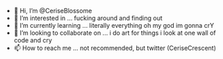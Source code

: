 - 👋 Hi, I’m @CeriseBlossome
- 👀 I’m interested in ... fucking around and finding out
- 🌱 I’m currently learning ... literally everything oh my god im gonna crY
- 💞️ I’m looking to collaborate on ... i do art for things i look at one wall of code and cry
- 📫 How to reach me ... not recommended, but twitter (CeriseCrescent)

<!---
CeriseBlossome/CeriseBlossome is a ✨ special ✨ repository because its `README.md` (this file) appears on your GitHub profile.
You can click the Preview link to take a look at your changes.
--->
